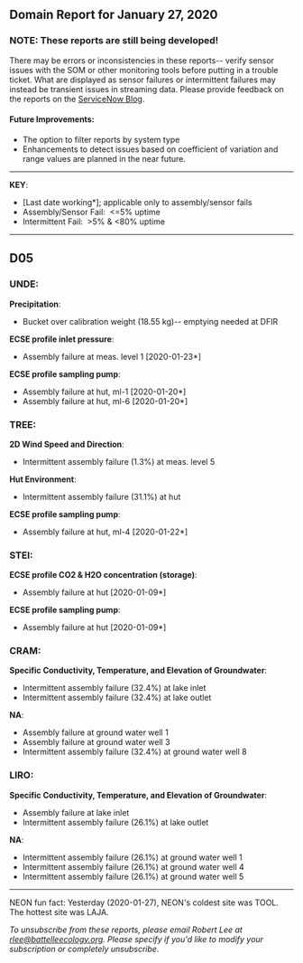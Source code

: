 ## Domain Report for January 27, 2020


### NOTE: These reports are still being developed!
There may be errors or inconsistencies in these reports-- verify sensor issues with the SOM or other monitoring tools before putting in a trouble ticket. What are displayed as sensor failures or intermittent failures may instead be transient issues in streaming data.
Please provide feedback on the reports on the [ServiceNow Blog](https://neon.service-now.com/community?id=community_blog&sys_id=9b4fbe8adbed734017ecf9041d9619be).

#### Future Improvements: 
 - The option to filter reports by system type 
 - Enhancements to detect issues based on coefficient of variation and range values are planned in the near future.

***

**KEY**:

 - [Last date working*]; applicable only to assembly/sensor fails
 - Assembly/Sensor Fail:&nbsp;&nbsp;<=5% uptime
 - Intermittent Fail:&nbsp;&nbsp;>5% & <80% uptime

***
## D05

### UNDE:

**Precipitation**:
 - Bucket over calibration weight (18.55 kg)-- emptying needed at DFIR

**ECSE profile inlet pressure**:
 - Assembly failure at meas. level 1 [2020-01-23*]

**ECSE profile sampling pump**:
 - Assembly failure at hut, ml-1 [2020-01-20*]
 - Assembly failure at hut, ml-6 [2020-01-20*]

### TREE:

**2D Wind Speed and Direction**:
 - Intermittent assembly failure (1.3%) at meas. level 5

**Hut Environment**:
 - Intermittent assembly failure (31.1%) at hut

**ECSE profile sampling pump**:
 - Assembly failure at hut, ml-4 [2020-01-22*]

### STEI:

**ECSE profile CO2 & H2O concentration (storage)**:
 - Assembly failure at hut [2020-01-09*]

**ECSE profile sampling pump**:
 - Assembly failure at hut [2020-01-09*]

### CRAM:

**Specific Conductivity, Temperature, and Elevation of Groundwater**:
 - Intermittent assembly failure (32.4%) at lake inlet
 - Intermittent assembly failure (32.4%) at lake outlet

**NA**:
 - Assembly failure at ground water well 1
 - Assembly failure at ground water well 3
 - Intermittent assembly failure (32.4%) at ground water well 8

### LIRO:

**Specific Conductivity, Temperature, and Elevation of Groundwater**:
 - Assembly failure at lake inlet
 - Intermittent assembly failure (26.1%) at lake outlet

**NA**:
 - Intermittent assembly failure (26.1%) at ground water well 1
 - Intermittent assembly failure (26.1%) at ground water well 4
 - Intermittent assembly failure (26.1%) at ground water well 5

***
NEON fun fact: Yesterday (2020-01-27), NEON's coldest site was TOOL. The hottest site was LAJA.

_To unsubscribe from these reports, please email Robert Lee at rlee@battelleecology.org. Please specify if you'd like to modify your subscription or completely unsubscribe._
